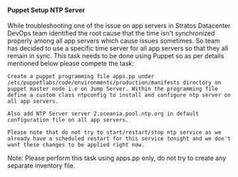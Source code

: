 #### Puppet Setup NTP Server

While troubleshooting one of the issue on app servers in Stratos Datacenter DevOps team identified the root cause that the time isn't synchronized properly among all app servers which cause issues sometimes. So team has decided to use a specific time server for all app servers so that they all remain in sync. This task needs to be done using Puppet so as per details mentioned below please compete the task:

    Create a puppet programming file apps.pp under /etc/puppetlabs/code/environments/production/manifests directory on puppet master node i.e on Jump Server. Within the programming file define a custom class ntpconfig to install and configure ntp server on all app servers.

    Also add NTP Server server 2.oceania.pool.ntp.org in default configuration file on all app servers.

    Please note that do not try to start/restart/stop ntp service as we already have a scheduled restart for this service tonight and we don't want these changes to be applied right now.

Note: Please perform this task using apps.pp only, do not try to create any separate inventory file.
